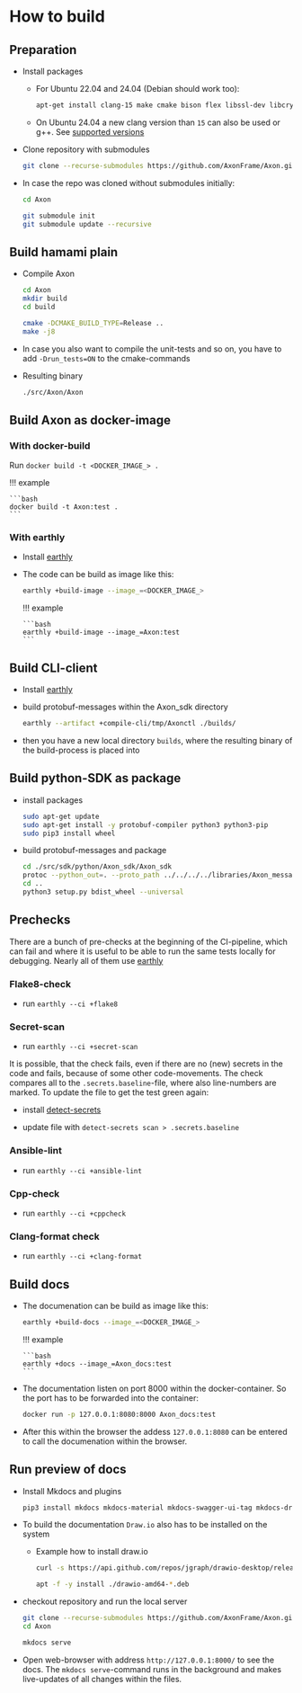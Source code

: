 # How to build

## Preparation

-   Install packages

    -   For Ubuntu 22.04 and 24.04 (Debian should work too):

        ```bash
        apt-get install clang-15 make cmake bison flex libssl-dev libcrypto++-dev libboost-dev nlohmann-json3-dev uuid-dev libsqlite3-dev protobuf-compiler
        ```

    -   On Ubuntu 24.04 a new clang version than `15` can also be used or g++. See
        [supported versions](/#supported-environment)

-   Clone repository with submodules

    ```bash
    git clone --recurse-submodules https://github.com/AxonFrame/Axon.git
    ```

-   In case the repo was cloned without submodules initially:

    ```bash
    cd Axon

    git submodule init
    git submodule update --recursive
    ```

## Build hamami plain

-   Compile Axon

    ```bash
    cd Axon
    mkdir build
    cd build

    cmake -DCMAKE_BUILD_TYPE=Release ..
    make -j8
    ```

-   In case you also want to compile the unit-tests and so on, you have to add `-Drun_tests=ON` to
    the cmake-commands

-   Resulting binary

    ```bash
    ./src/Axon/Axon
    ```

## Build Axon as docker-image

### With docker-build

Run `docker build -t <DOCKER_IMAGE_> .`

!!! example

    ```bash
    docker build -t Axon:test .
    ```

### With earthly

-   Install [earthly](https://github.com/earthly/earthly)

-   The code can be build as image like this:

    ```bash
    earthly +build-image --image_=<DOCKER_IMAGE_>
    ```

    !!! example

        ```bash
        earthly +build-image --image_=Axon:test
        ```

## Build CLI-client

-   Install [earthly](https://github.com/earthly/earthly)

-   build protobuf-messages within the Axon_sdk directory

    ```bash
    earthly --artifact +compile-cli/tmp/Axonctl ./builds/
    ```

-   then you have a new local directory `builds`, where the resulting binary of the build-process is
    placed into

## Build python-SDK as package

-   install packages

    ```bash
    sudo apt-get update
    sudo apt-get install -y protobuf-compiler python3 python3-pip
    sudo pip3 install wheel
    ```

-   build protobuf-messages and package

    ```bash
    cd ./src/sdk/python/Axon_sdk/Axon_sdk
    protoc --python_out=. --proto_path ../../../../libraries/Axon_messages/protobuffers  Axon_messages.proto3
    cd ..
    python3 setup.py bdist_wheel --universal
    ```

## Prechecks

There are a bunch of pre-checks at the beginning of the CI-pipeline, which can fail and where it is
useful to be able to run the same tests locally for debugging. Nearly all of them use
[earthly](https://github.com/earthly/earthly)

### Flake8-check

-   run `earthly --ci +flake8`

### Secret-scan

-   run `earthly --ci +secret-scan`

It is possible, that the check fails, even if there are no (new) secrets in the code and fails,
because of some other code-movements. The check compares all to the `.secrets.baseline`-file, where
also line-numbers are marked. To update the file to get the test green again:

-   install [detect-secrets](https://github.com/Yelp/detect-secrets)

-   update file with `detect-secrets scan > .secrets.baseline`

### Ansible-lint

-   run `earthly --ci +ansible-lint`

### Cpp-check

-   run `earthly --ci +cppcheck`

### Clang-format check

-   run `earthly --ci +clang-format`

## Build docs

-   The documenation can be build as image like this:

    ```bash
    earthly +build-docs --image_=<DOCKER_IMAGE_>
    ```

    !!! example

        ```bash
        earthly +docs --image_=Axon_docs:test
        ```

-   The documentation listen on port 8000 within the docker-container. So the port has to be
    forwarded into the container:

    ```bash
    docker run -p 127.0.0.1:8080:8000 Axon_docs:test
    ```

-   After this within the browser the addess `127.0.0.1:8080` can be entered to call the
    documenation within the browser.

## Run preview of docs

-   Install Mkdocs and plugins

    ```bash
    pip3 install mkdocs mkdocs-material mkdocs-swagger-ui-tag mkdocs-drawio-exporter
    ```

-   To build the documentation `Draw.io` also has to be installed on the system

    -   Example how to install draw.io

        ```bash
        curl -s https://api.github.com/repos/jgraph/drawio-desktop/releases/latest | grep browser_download_url | grep "amd64"  | grep "deb" | cut -d "\"" -f 4 | wget -i -

        apt -f -y install ./drawio-amd64-*.deb
        ```

-   checkout repository and run the local server

    ```bash
    git clone --recurse-submodules https://github.com/AxonFrame/Axon.git
    cd Axon

    mkdocs serve
    ```

-   Open web-browser with address `http://127.0.0.1:8000/` to see the docs. The
    `mkdocs serve`-command runs in the background and makes live-updates of all changes within the
    files.
